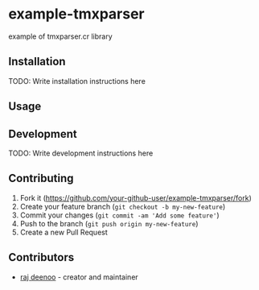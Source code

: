 # example-tmxparser

example of tmxparser.cr library

## Installation

TODO: Write installation instructions here

## Usage


## Development

TODO: Write development instructions here

## Contributing

1. Fork it (<https://github.com/your-github-user/example-tmxparser/fork>)
2. Create your feature branch (`git checkout -b my-new-feature`)
3. Commit your changes (`git commit -am 'Add some feature'`)
4. Push to the branch (`git push origin my-new-feature`)
5. Create a new Pull Request

## Contributors

- [raj deenoo](https://github.com/raj) - creator and maintainer
